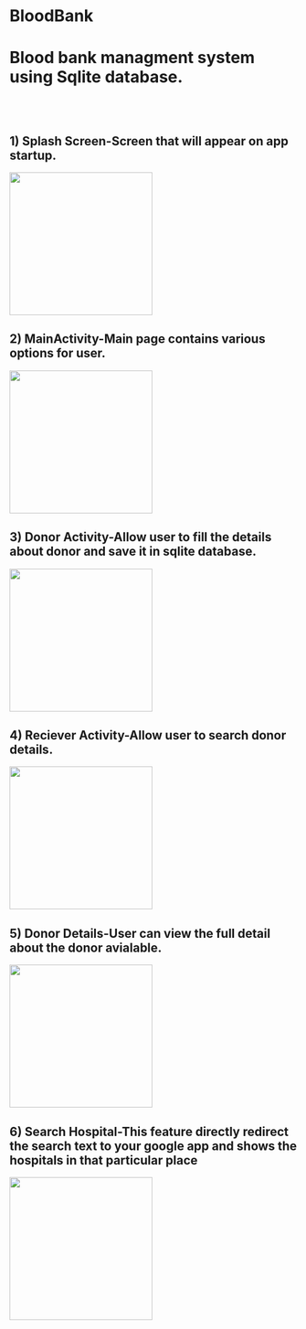 # BloodBank
<h1>Blood bank managment system using Sqlite database.</h1>
<br>
<br>
<h2>1) Splash Screen-Screen that will appear on app startup.</h2>
<img src="https://cloud.githubusercontent.com/assets/28055076/26387385/db2bbcda-406a-11e7-80d9-a1a19ffd0872.png" width="250" length="250">
<h2>2) MainActivity-Main page contains various options for user.</h2>
<img src="https://cloud.githubusercontent.com/assets/28055076/26387388/db2e11d8-406a-11e7-9eef-5ad494c66b4c.png" width="250" length="250">
<h2>3) Donor Activity-Allow user to fill the details about donor and save it in sqlite database.</h2>
<img src="https://cloud.githubusercontent.com/assets/28055076/26387384/db242baa-406a-11e7-99c3-41ee6e2c55fb.png" width="250" length="250">
<h2>4) Reciever Activity-Allow user to search donor details. </h2>
<img src="https://cloud.githubusercontent.com/assets/28055076/26387389/db36a65e-406a-11e7-9fb8-4a35f111535b.png" width="250" length="250">
<h2>5) Donor Details-User can view the full detail about the donor avialable. </h2>
<img src="https://cloud.githubusercontent.com/assets/28055076/26387386/db2de956-406a-11e7-81e4-f384504765bb.png" width="250" length="250">
<h2>6) Search Hospital-This feature directly redirect the search text to your google app and shows the hospitals in that particular place</h2>
<img src="https://cloud.githubusercontent.com/assets/28055076/26387387/db2e0eb8-406a-11e7-88c3-5854017ab3b7.png" width="250" length="250">



